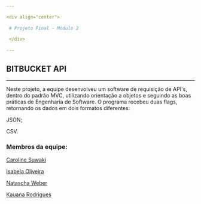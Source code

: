 ```yaml
---

<div align="center">
 
 # Projeto Final - Módulo 2
 
 </div>
 
---
```


## BITBUCKET  API

---

Neste projeto, a equipe desenvolveu um software de requisição de API's, dentro do padrão MVC, utilizando orientação a objetos e seguindo as boas práticas de Engenharia de Software. O programa recebeu duas flags, retornando os dados em dois formatos diferentes:

JSON;


CSV.  





### Membros da equipe:  


[Caroline Suwaki](https://github.com/csuwaki/)  


[Isabela Oliveira](https://github.com/isaolivlima)  


[Natascha Weber](https://github.com/natfontanesi)  


[Kauana Rodrigues](https://github.com/kku2020)  
